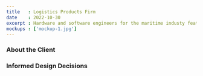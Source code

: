 ```yaml
---
title   : Logistics Products Firm
date    : 2022-10-30
excerpt : Hardware and software engineers for the maritime industy feature a wide array of expertise.
mockups : ['mockup-1.jpg'] 
---
```


### About the Client



### Informed Design Decisions


